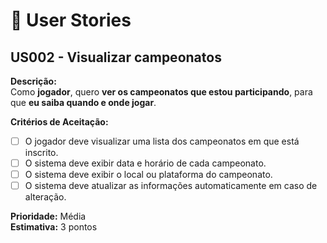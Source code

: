 # 📌 User Stories

## US002 - Visualizar campeonatos
**Descrição:**  
Como **jogador**, quero **ver os campeonatos que estou participando**, para que **eu saiba quando e onde jogar**.

**Critérios de Aceitação:**  
- [ ] O jogador deve visualizar uma lista dos campeonatos em que está inscrito.  
- [ ] O sistema deve exibir data e horário de cada campeonato.  
- [ ] O sistema deve exibir o local ou plataforma do campeonato.  
- [ ] O sistema deve atualizar as informações automaticamente em caso de alteração.  

**Prioridade:** Média  
**Estimativa:** 3 pontos  